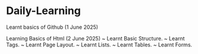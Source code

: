 # Daily-Learning

Learnt basics of Github (1 June 2025)

Learning Basics of Html (2 June 2025)
~ Learnt Basic Structure.
~ Learnt Tags.
~ Learnt Page Layout.
~ Learnt Lists.
~ Learnt Tables.
~ Learnt Forms.
